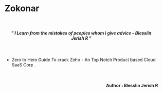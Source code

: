 # Zokonar

<br>

<h5 align="center"><i>" I Learn from the mistakes of peoples whom I give advice - Blesslin Jerish R "</i></h5>

<br>

- Zero to Hero Guide To crack Zoho - An Top Notch Product based Cloud SaaS Corp .
<br>
<h4 align="right">Author : Blesslin Jerish R</h4>
